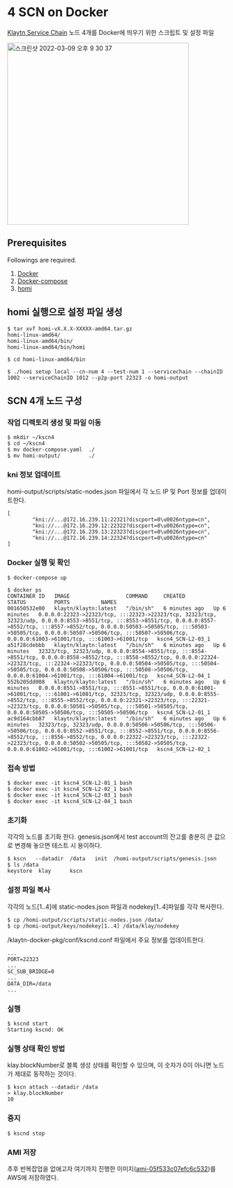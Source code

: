 # 4 SCN on Docker 
[Klaytn Service Chain](https://ko.docs.klaytn.com/node/service-chain) 노드 4개를 Docker에 띄우기 위한 스크립트 및 설정 파일

<img width="416" alt="스크린샷 2022-03-09 오후 9 30 37" src="https://user-images.githubusercontent.com/2010763/157442455-c0eefcba-05a7-4a3a-b37c-bf26238b5dfb.png">


## Prerequisites
Followings are required.

1. [Docker](https://docs.docker.com/get-docker/)
2. [Docker-compose](https://docs.docker.com/compose/install/)
3. [homi](https://ko.docs.klaytn.com/node/download)


## homi 실행으로 설정 파일 생성
```
$ tar xvf homi-vX.X.X-XXXXX-amd64.tar.gz
homi-linux-amd64/
homi-linux-amd64/bin/
homi-linux-amd64/bin/homi

$ cd homi-linux-amd64/bin

$ ./homi setup local --cn-num 4 --test-num 1 --servicechain --chainID 1002 --serviceChainID 1012 --p2p-port 22323 -o homi-output
```


## SCN 4개 노드 구성

### 작업 디렉토리 생성 및 파일 이동 
```
$ mkdir ~/kscn4
$ cd ~/kscn4
$ mv docker-compose.yaml  ./
$ mv homi-output/         ./
```


### kni 정보 업데이트 
homi-output/scripts/static-nodes.json 파일에서 각 노드 IP 및 Port 정보를 업데이트한다. 
```
[
        "kni://...@172.16.239.11:22321?discport=0\u0026ntype=cn",
        "kni://...@172.16.239.12:22322?discport=0\u0026ntype=cn",
        "kni://...@172.16.239.13:22323?discport=0\u0026ntype=cn",
        "kni://...@172.16.239.14:22324?discport=0\u0026ntype=cn"
]
```


### Docker 실행 및 확인
```
$ docker-compose up

$ docker ps
CONTAINER ID   IMAGE                  COMMAND     CREATED         STATUS         PORTS          NAMES
001650532e00   klaytn/klaytn:latest   "/bin/sh"   6 minutes ago   Up 6 minutes   0.0.0.0:22323->22323/tcp, :::22323->22323/tcp, 32323/tcp, 32323/udp, 0.0.0.0:8553->8551/tcp, :::8553->8551/tcp, 0.0.0.0:8557->8552/tcp, :::8557->8552/tcp, 0.0.0.0:50503->50505/tcp, :::50503->50505/tcp, 0.0.0.0:50507->50506/tcp, :::50507->50506/tcp, 0.0.0.0:61003->61001/tcp, :::61003->61001/tcp   kscn4_SCN-L2-03_1
a51f28cdebbb   klaytn/klaytn:latest   "/bin/sh"   6 minutes ago   Up 6 minutes   32323/tcp, 32323/udp, 0.0.0.0:8554->8551/tcp, :::8554->8551/tcp, 0.0.0.0:8558->8552/tcp, :::8558->8552/tcp, 0.0.0.0:22324->22323/tcp, :::22324->22323/tcp, 0.0.0.0:50504->50505/tcp, :::50504->50505/tcp, 0.0.0.0:50508->50506/tcp, :::50508->50506/tcp, 0.0.0.0:61004->61001/tcp, :::61004->61001/tcp   kscn4_SCN-L2-04_1
552b205dd008   klaytn/klaytn:latest   "/bin/sh"   6 minutes ago   Up 6 minutes   0.0.0.0:8551->8551/tcp, :::8551->8551/tcp, 0.0.0.0:61001->61001/tcp, :::61001->61001/tcp, 32323/tcp, 32323/udp, 0.0.0.0:8555->8552/tcp, :::8555->8552/tcp, 0.0.0.0:22321->22323/tcp, :::22321->22323/tcp, 0.0.0.0:50501->50505/tcp, :::50501->50505/tcp, 0.0.0.0:50505->50506/tcp, :::50505->50506/tcp   kscn4_SCN-L2-01_1
ac9d164cbb87   klaytn/klaytn:latest   "/bin/sh"   6 minutes ago   Up 6 minutes   32323/tcp, 32323/udp, 0.0.0.0:50506->50506/tcp, :::50506->50506/tcp, 0.0.0.0:8552->8551/tcp, :::8552->8551/tcp, 0.0.0.0:8556->8552/tcp, :::8556->8552/tcp, 0.0.0.0:22322->22323/tcp, :::22322->22323/tcp, 0.0.0.0:50502->50505/tcp, :::50502->50505/tcp, 0.0.0.0:61002->61001/tcp, :::61002->61001/tcp   kscn4_SCN-L2-02_1
```


### 접속 방법
```
$ docker exec -it kscn4_SCN-L2-01_1 bash
$ docker exec -it kscn4_SCN-L2-02_1 bash
$ docker exec -it kscn4_SCN-L2-03_1 bash
$ docker exec -it kscn4_SCN-L2-04_1 bash
```


### 초기화
각각의 노드를 초기화 한다. genesis.json에서 test account의 잔고를 충분히 큰 값으로 변경해 놓으면 테스트 시 용이하다.  
```
$ kscn   --datadir  /data   init  /homi-output/scripts/genesis.json
$ ls /data 
keystore  klay      kscn
```


### 설정 파일 복사
각각의 노드[1..4]에 static-nodes.json 파일과 nodekey[1..4]파일를 각각 복사한다. 
```
$ cp /homi-output/scripts/static-nodes.json /data/
$ cp /homi-output/keys/nodekey[1..4] /data/klay/nodekey
```

/klaytn-docker-pkg/conf/kscnd.conf 파일에서 주요 정보를 업데이트한다. 
```
...
PORT=22323
...
SC_SUB_BRIDGE=0
...
DATA_DIR=/data
...
```


### 실행
```
$ kscnd start
Starting kscnd: OK
```


### 실행 상태 확인 방법
klay.blockNumber로 블록 생성 상태를 확인할 수 있으며, 이 숫자가 0이 아니면 노드가 제대로 동작하는 것이다.
```
$ kscn attach --datadir /data
> klay.blockNumber
10
```


### 중지
```
$ kscnd stop
```



### AMI 저장
추후 반복잡업을 없애고자 여기까지 진행한 이미지([ami-05f533c07efc6c532](https://ap-northeast-2.console.aws.amazon.com/ec2/v2/home?region=ap-northeast-2#ImageDetails:imageId=ami-05f533c07efc6c532))를 AWS에 저장하였다.  
